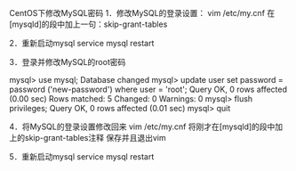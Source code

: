 CentOS下修改MySQL密码
1．修改MySQL的登录设置：
vim /etc/my.cnf
在[mysqld]的段中加上一句：skip-grant-tables

2．重新启动mysql
service mysql restart

3．登录并修改MySQL的root密码

 mysql> use mysql; 
 Database changed 
 mysql> update user set password = password ('new-password') where user = 'root'; 
 Query OK, 0 rows affected (0.00 sec) 
 Rows matched: 5 Changed: 0 Warnings: 0 
 mysql> flush privileges; 
 Query OK, 0 rows affected (0.01 sec) 
 mysql> quit

4．将MySQL的登录设置修改回来
vim /etc/my.cnf
将刚才在[mysqld]的段中加上的skip-grant-tables注释
保存并且退出vim

5．重新启动mysql
service mysql restart
